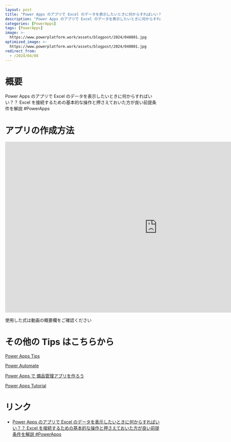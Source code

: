 ```yaml
---
layout: post
title: "Power Apps のアプリで Excel のデータを表示したいときに何からすればいい？？ Excel を接続するための基本的な操作と押さえておいた方が良い前提条件を解説 #PowerApps"
description: "Power Apps のアプリで Excel のデータを表示したいときに何からすればいい？？ Excel を接続するための基本的な操作と押さえておいた方が良い前提条件を解説 #PowerAppsを動画で分かりやすく解説"
categories: [PowerApps]
tags: [PowerApps]
image: >-
  https://www.powerplatform.work/assets/blogpost/2024/040801.jpg
optimized_image: >-
  https://www.powerplatform.work/assets/blogpost/2024/040801.jpg
redirect_from:
  - /2024/04/08
---
```



#  概要

Power Apps のアプリで Excel のデータを表示したいときに何からすればいい？？ Excel を接続するための基本的な操作と押さえておいた方が良い前提条件を解説 #PowerApps


# アプリの作成方法

<iframe width="983" height="553" src="https://www.youtube.com/embed/uyreA6N7QLo" title="YouTube video player" frameborder="0" allow="accelerometer; autoplay; clipboard-write; encrypted-media; gyroscope; picture-in-picture" allowfullscreen></iframe>


使用した式は動画の概要欄をご確認ください


# その他の Tips はこちらから

[Power Apps Tips](https://www.youtube.com/watch?v=VrAQf3JQ7yM&list=PLVhFi1fb3DqakSLVMn22DDcySXh9jtzi- )


[Power Automate](https://www.youtube.com/watch?v=-YnJYT0ASEM&list=PLVhFi1fb3Dqbzic6GieqnLFgD3aTj-eHA)


[Power Apps で 備品管理アプリを作ろう](https://www.youtube.com/playlist?list=PLVhFi1fb3DqZM3HKb8Hea6XEL96990Fyn)


[Power Apps Tutorial](https://www.youtube.com/playlist?list=PLVhFi1fb3DqalxpL974VvAJvV4iWoSbe_)


# リンク


- [Power Apps のアプリで Excel のデータを表示したいときに何からすればいい？？ Excel を接続するための基本的な操作と押さえておいた方が良い前提条件を解説 #PowerApps](https://www.youtube.com/watch?v=uyreA6N7QLo)

